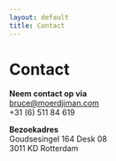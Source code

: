 ```yaml
---
layout: default
title: Contact
---
```


# Contact

**Neem contact op via**  
bruce@moerdjiman.com  
+31 (6) 511 84 619

**Bezoekadres**  
Goudsesingel 164 Desk 08  
3011 KD Rotterdam



<div id="map" class="content"></div>
